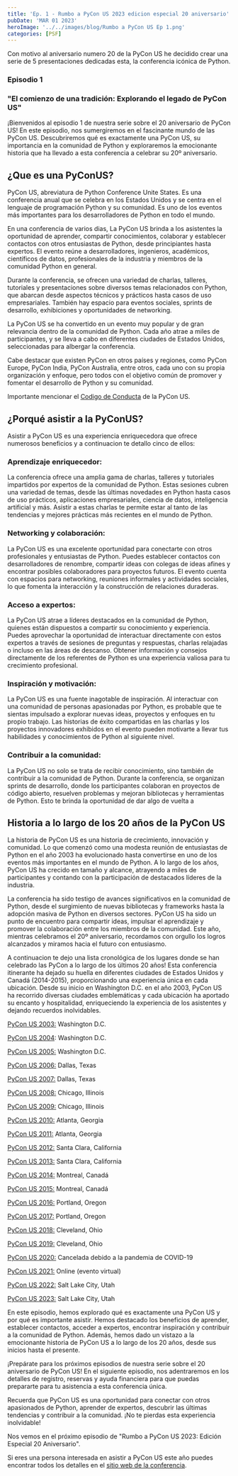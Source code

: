 ```yaml
---
title: 'Ep. 1 - Rumbo a PyCon US 2023 edicion especial 20 aniversario'
pubDate: 'MAR 01 2023'
heroImage: '../../images/blog/Rumbo a PyCon US Ep 1.png'
categories: [PSF]
---
```


Con motivo al aniversario numero 20 de la PyCon US he decidido crear una serie de 5 presentaciones dedicadas esta, la conferencia icónica de Python.

### **Episodio 1**

### "El comienzo de una tradición: Explorando el legado de PyCon US"

¡Bienvenidos al episodio 1 de nuestra serie sobre el 20 aniversario de PyCon US! En este episodio, nos sumergiremos en el fascinante mundo de las PyCon US. Descubriremos qué es exactamente una PyCon US, su importancia en la comunidad de Python y exploraremos la emocionante historia que ha llevado a esta conferencia a celebrar su 20º aniversario.

## ¿Que es una PyConUS?

PyCon US, abreviatura de Python Conference Unite States. Es una conferencia anual que se celebra en los Estados Unidos y se centra en el lenguaje de programación Python y su comunidad. Es uno de los eventos más importantes para los desarrolladores de Python en todo el mundo.

En una conferencia de varios dias, La PyCon US brinda a los asistentes la oportunidad de aprender, compartir conocimientos, colaborar y establecer contactos con otros entusiastas de Python, desde principiantes hasta expertos. El evento reúne a desarrolladores, ingenieros, académicos, científicos de datos, profesionales de la industria y miembros de la comunidad Python en general.

Durante la conferencia, se ofrecen una variedad de charlas, talleres, tutoriales y presentaciones sobre diversos temas relacionados con Python, que abarcan desde aspectos técnicos y prácticos hasta casos de uso empresariales. También hay espacio para eventos sociales, sprints de desarrollo, exhibiciones y oportunidades de networking.

La PyCon US se ha convertido en un evento muy popular y de gran relevancia dentro de la comunidad de Python. Cada año atrae a miles de participantes, y se lleva a cabo en diferentes ciudades de Estados Unidos, seleccionadas para albergar la conferencia.

Cabe destacar que existen PyCon en otros países y regiones, como PyCon Europe, PyCon India, PyCon Australia, entre otros, cada uno con su propia organización y enfoque, pero todos con el objetivo común de promover y fomentar el desarrollo de Python y su comunidad.

Importante mencionar el [<u>Codigo de Conducta</u>](https://us.pycon.org/2023/about/code-of-conduct/) de la PyCon US.

## ¿Porqué asistir a la PyConUS?

Asistir a PyCon US es una experiencia enriquecedora que ofrece numerosos beneficios y a continuacion te detallo cinco de ellos:

### Aprendizaje enriquecedor:

La conferencia ofrece una amplia gama de charlas, talleres y tutoriales impartidos por expertos de la comunidad de Python. Estas sesiones cubren una variedad de temas, desde las últimas novedades en Python hasta casos de uso prácticos, aplicaciones empresariales, ciencia de datos, inteligencia artificial y más. Asistir a estas charlas te permite estar al tanto de las tendencias y mejores prácticas más recientes en el mundo de Python.

### Networking y colaboración:

La PyCon US es una excelente oportunidad para conectarte con otros profesionales y entusiastas de Python. Puedes establecer contactos con desarrolladores de renombre, compartir ideas con colegas de ideas afines y encontrar posibles colaboradores para proyectos futuros. El evento cuenta con espacios para networking, reuniones informales y actividades sociales, lo que fomenta la interacción y la construcción de relaciones duraderas.

### Acceso a expertos:

La PyCon US atrae a líderes destacados en la comunidad de Python, quienes están dispuestos a compartir su conocimiento y experiencia. Puedes aprovechar la oportunidad de interactuar directamente con estos expertos a través de sesiones de preguntas y respuestas, charlas relajadas o incluso en las áreas de descanso. Obtener información y consejos directamente de los referentes de Python es una experiencia valiosa para tu crecimiento profesional.

### Inspiración y motivación:

La PyCon US es una fuente inagotable de inspiración. Al interactuar con una comunidad de personas apasionadas por Python, es probable que te sientas impulsado a explorar nuevas ideas, proyectos y enfoques en tu propio trabajo. Las historias de éxito compartidas en las charlas y los proyectos innovadores exhibidos en el evento pueden motivarte a llevar tus habilidades y conocimientos de Python al siguiente nivel.

### Contribuir a la comunidad:

La PyCon US no solo se trata de recibir conocimiento, sino también de contribuir a la comunidad de Python. Durante la conferencia, se organizan sprints de desarrollo, donde los participantes colaboran en proyectos de código abierto, resuelven problemas y mejoran bibliotecas y herramientas de Python. Esto te brinda la oportunidad de dar algo de vuelta a

## Historia a lo largo de los 20 años de la PyCon US

La historia de PyCon US es una historia de crecimiento, innovación y comunidad. Lo que comenzó como una modesta reunión de entusiastas de Python en el año 2003 ha evolucionado hasta convertirse en uno de los eventos más importantes en el mundo de Python. A lo largo de los años, PyCon US ha crecido en tamaño y alcance, atrayendo a miles de participantes y contando con la participación de destacados líderes de la industria.

La conferencia ha sido testigo de avances significativos en la comunidad de Python, desde el surgimiento de nuevas bibliotecas y frameworks hasta la adopción masiva de Python en diversos sectores. PyCon US ha sido un punto de encuentro para compartir ideas, impulsar el aprendizaje y promover la colaboración entre los miembros de la comunidad. Este año, mientras celebramos el 20º aniversario, recordamos con orgullo los logros alcanzados y miramos hacia el futuro con entusiasmo.  
  
A continuacion te dejo una lista cronológica de los lugares donde se han celebrado las PyCon a lo largo de los últimos 20 años! Esta conferencia itinerante ha dejado su huella en diferentes ciudades de Estados Unidos y Canadá (2014-2015), proporcionando una experiencia única en cada ubicación. Desde su inicio en Washington D.C. en el año 2003, PyCon US ha recorrido diversas ciudades emblemáticas y cada ubicación ha aportado su encanto y hospitalidad, enriqueciendo la experiencia de los asistentes y dejando recuerdos inolvidables.

[<u>PyCon US 2003:</u>](https://www.linuxjournal.com/article/6800) Washington D.C.

[<u>PyCon US 2004</u>](https://www.python.org/psf/press-release/pr20040209/): Washington D.C.

[<u>PyCon US 2005:</u>](https://lwn.net/Articles/117267/) Washington D.C.

[<u>PyCon US 2006:</u>](https://wiki.python.org/moin/PyCon2006) Dallas, Texas

[<u>PyCon US 2007:</u>](https://wiki.python.org/moin/PyCon2007) Dallas, Texas

[<u>PyCon US 2008:</u>](https://wiki.python.org/moin/PyCon2008) Chicago, Illinois

[<u>PyCon US 2009:</u>](https://wiki.python.org/moin/PyCon2009) Chicago, Illinois

[<u>PyCon US 2010:</u>](https://wiki.python.org/moin/PyCon2010) Atlanta, Georgia

[<u>PyCon US 2011:</u>](https://wiki.python.org/moin/PyCon2011) Atlanta, Georgia

[<u>PyCon US 2012:</u>](https://wiki.python.org/moin/PyCon2012) Santa Clara, California

[<u>PyCon US 2013:</u>](https://us.pycon.org/2013/) Santa Clara, California

[<u>PyCon US 2014:</u>](https://us.pycon.org/2014/) Montreal, Canadá

[<u>PyCon US 2015:</u>](https://us.pycon.org/2015/) Montreal, Canadá

[<u>PyCon US 2016:</u>](https://us.pycon.org/2016/) Portland, Oregon

[<u>PyCon US 2017:</u>](https://us.pycon.org/2017/) Portland, Oregon

[<u>PyCon US 2018:</u>](https://us.pycon.org/2018/) Cleveland, Ohio

[<u>PyCon US 2019:</u>](https://us.pycon.org/2019/) Cleveland, Ohio

[<u>PyCon US 2020:</u>](https://us.pycon.org/2020/) Cancelada debido a la pandemia de COVID-19

[<u>PyCon US 2021:</u>](https://us.pycon.org/2021/) Online (evento virtual)

[<u>PyCon US 2022:</u>](https://us.pycon.org/2022/) Salt Lake City, Utah

[<u>PyCon US 2023:</u>](https://us.pycon.org/2023/) Salt Lake City, Utah

En este episodio, hemos explorado qué es exactamente una PyCon US y por qué es importante asistir. Hemos destacado los beneficios de aprender, establecer contactos, acceder a expertos, encontrar inspiración y contribuir a la comunidad de Python. Además, hemos dado un vistazo a la emocionante historia de PyCon US a lo largo de los 20 años, desde sus inicios hasta el presente.

¡Prepárate para los próximos episodios de nuestra serie sobre el 20 aniversario de PyCon US! En el siguiente episodio, nos adentraremos en los detalles de registro, reservas y ayuda financiera para que puedas prepararte para tu asistencia a esta conferencia única.

Recuerda que PyCon US es una oportunidad para conectar con otros apasionados de Python, aprender de expertos, descubrir las últimas tendencias y contribuir a la comunidad. ¡No te pierdas esta experiencia inolvidable!

Nos vemos en el próximo episodio de "Rumbo a PyCon US 2023: Edición Especial 20 Aniversario".

Si eres una persona interesada en asistir a PyCon US este año puedes encontrar todos los detalles en el [<u>sitio web de la conferencia</u>](https://us.pycon.org/2023/).
